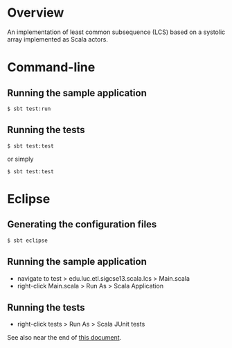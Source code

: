 # Overview

An implementation of least common subsequence (LCS) based on a systolic array
implemented as Scala actors.

# Command-line

## Running the sample application

    $ sbt test:run

## Running the tests

    $ sbt test:test

or simply

    $ sbt test:test

# Eclipse

## Generating the configuration files

    $ sbt eclipse

## Running the sample application

- navigate to test > edu.luc.etl.sigcse13.scala.lcs > Main.scala
- right-click Main.scala > Run As > Scala Application

## Running the tests

- right-click tests > Run As > Scala JUnit tests

See also near the end of [this document](http://scala-ide.org/docs/user/testingframeworks.html).

